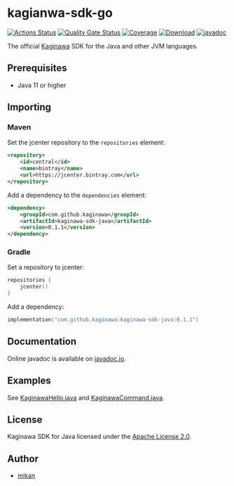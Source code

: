 kagianwa-sdk-go
===============

[![Actions Status](https://github.com/kaginawa/kaginawa-sdk-java/workflows/Gradle/badge.svg)](https://github.com/kaginawa/kaginawa-sdk-java/actions)
[![Quality Gate Status](https://sonarcloud.io/api/project_badges/measure?project=kaginawa_kaginawa-sdk-java&metric=alert_status)](https://sonarcloud.io/dashboard?id=kaginawa_kaginawa-sdk-java)
[![Coverage](https://sonarcloud.io/api/project_badges/measure?project=kaginawa_kaginawa-sdk-java&metric=coverage)](https://sonarcloud.io/dashboard?id=kaginawa_kaginawa-sdk-java)
[![Download](https://api.bintray.com/packages/kaginawa/kaginawa-sdk-java/kaginawa-sdk-java/images/download.svg)](https://bintray.com/kaginawa/kaginawa-sdk-java/kaginawa-sdk-java/_latestVersion)
[![javadoc](https://javadoc.io/badge2/com.github.kaginawa/kaginawa-sdk-java/javadoc.svg)](https://javadoc.io/doc/com.github.kaginawa/kaginawa-sdk-java)

The official [Kaginawa](https://github.com/kaginawa/kaginawa) SDK for the Java and other JVM languages.

## Prerequisites

- Java 11 or higher

## Importing

### Maven

Set the jcenter repository to the `repositories` element:

```xml
<repository>
    <id>central</id>
    <name>bintray</name>
    <url>https://jcenter.bintray.com</url>
</repository>
```

Add a dependency to the `dependencies` element:

```xml
<dependency>
    <groupId>com.github.kaginawa</groupId>
    <artifactId>kaginawa-sdk-java</artifactId>
    <version>0.1.1</version>
</dependency>
```

### Gradle

Set a repository to jcenter:

```kotlin
repositories {
    jcenter()
}
```

Add a dependency:

```kotlin
implementation("com.github.kaginawa:kaginawa-sdk-java:0.1.1")
```

## Documentation

Online javadoc is available on [javadoc.io](https://javadoc.io/doc/com.github.kaginawa/kaginawa-sdk-java).

## Examples

See [KaginawaHello.java](src/main/java/com/github/kaginawa/examples/hello/KaginawaHello.java) and [KaginawaCommand.java](src/main/java/com/github/kaginawa/examples/command/KaginawaCommand.java).

## License

Kaginawa SDK for Java licensed under the [Apache License 2.0](LICENSE).

## Author

- [mikan](https://github.com/mikan)
